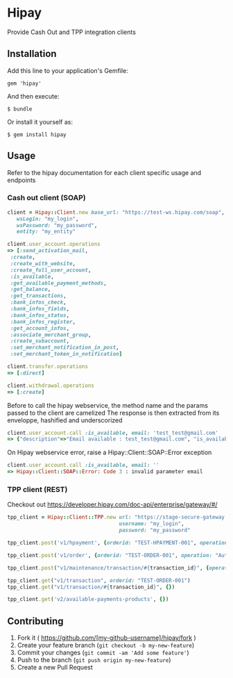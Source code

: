 # Hipay

Provide Cash Out and TPP integration clients

## Installation

Add this line to your application's Gemfile:

    gem 'hipay'

And then execute:

    $ bundle

Or install it yourself as:

    $ gem install hipay

## Usage

Refer to the hipay documentation for each client specific usage and endpoints

### Cash out client (SOAP)


```ruby
client = Hipay::Client.new base_url: "https://test-ws.hipay.com/soap",
   wsLogin: "my_login",
   wsPassword: "my_password",
   entity: "my_entity"

client.user_account.operations
=> [:send_activation_mail,
 :create,
 :create_with_website,
 :create_full_user_account,
 :is_available,
 :get_available_payment_methods,
 :get_balance,
 :get_transactions,
 :bank_infos_check,
 :bank_infos_fields,
 :bank_infos_status,
 :bank_infos_register,
 :get_account_infos,
 :associate_merchant_group,
 :create_subaccount,
 :set_merchant_notification_in_post,
 :set_merchant_token_in_notification]

client.transfer.operations
=> [:direct]

client.withdrawal.operations
=> [:create]
```


Before to call the hipay webservice, the method name and the params passed to the client are camelized
The response is then extracted from its enveloppe, hashified and underscorized

```ruby
client.user_account.call :is_available, email: 'test_test@gmail.com'
=> {"description"=>"Email available : test_test@gmail.com", "is_available"=>true}
```

On Hipay webservice error, raise a Hipay::Client::SOAP::Error exception
```ruby
client.user_account.call :is_available, email: ''
=> Hipay::Client::SOAP::Error: Code 3 : invalid parameter email
```

### TPP client (REST)

Checkout out https://developer.hipay.com/doc-api/enterprise/gateway/#/

```ruby
tpp_client = Hipay::Client::TPP.new url: "https://stage-secure-gateway.hipay-tpp.com/rest/",
                                    username: "my_login",
                                    password: "my_password"

tpp_client.post('v1/hpayment', {orderid: "TEST-HPAYMENT-001", operation: "Authorization", description: "Desc test", amount: "70", accept_url: "http://test.com", decline_url: "http://test.com", pending_url: "http//test.com", exception_url: "http://test.com", cancel_url: "http://test.com", firstname: "Jane", lastname: "Doe", currency: "EUR"})

tpp_client.post('v1/order', {orderid: "TEST-ORDER-001", operation: "Authorization", payment_product: "cb", description: "Desc test", amount: "70", accept_url: "http://test.com", decline_url: "http://test.com", pending_url: "http//test.com", exception_url: "http://test.com", cancel_url: "http://test.com", firstname: "Jane", lastname: "Doe", currency: "EUR"})

tpp_client.post("v1/maintenance/transaction/#{transaction_id}", {operation: "cancel"})0

tpp_client.get("v1/transaction", orderid: "TEST-ORDER-001")
tpp_client.get("v1/transaction/#{transaction_id}", {})

tpp_client.get('v2/available-payments-products', {})

```


## Contributing

1. Fork it ( https://github.com/[my-github-username]/hipay/fork )
2. Create your feature branch (`git checkout -b my-new-feature`)
3. Commit your changes (`git commit -am 'Add some feature'`)
4. Push to the branch (`git push origin my-new-feature`)
5. Create a new Pull Request
